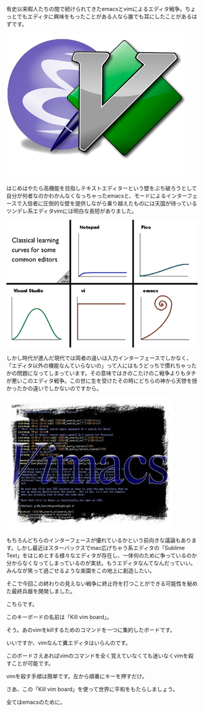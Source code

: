 有史以来暇人たちの間で続けられてきたemacsとvimによるエディタ戦争。ちょっとでもエディタに興味をもったことがある人なら誰でも耳にしたことがあるはずです。

![](images/emacs_vim.png)

はじめはやたら高機能を目指しテキストエディターという壁をぶち破ろうとして自分が何者なのかわかんなくなっちゃったemacsと、モードによるインターフェースで入信者に圧倒的な壁を提供しながら乗り越えたものには天国が待っているツンデレ系エディタvimには明白な長短がありました。

![](images/editor_curve.png)

しかし時代が進んだ現代では両者の違いは入力インターフェースでしかなく、「エディタ以外の機能なんていらないの」って人にはもうどっちで慣れちゃったかの問題になってしまっています。その意味ではきのこたけのこ戦争よりもタチが悪いこのエディタ戦争。この世に生を受けたその時にどちらの神から天啓を授かったかの違いでしかないのですから。

![](images/vimacs.jpg)

もちろんどちらのインターフェースが優れているかという前向きな議論もあります。しかし最近はスターバックスでmac広げちゃう系エディタの「Sublime Text」をはじめとする様々なエディタが存在し、一体何のために争っているのか分からなくなってしまっているのが実状。もうエディタなんてなんだっていい。みんなが笑って過ごせるような楽園をこの地上に創造したい。

そこで今回この終わりの見えない戦争に終止符を打つことができる可能性を秘めた最終兵器を開発しました。

こちらです。

このキーボードの名前は「Kill vim board」。

そう。あのvimをkillするためのコマンドを一つに集約したボードです。

いいですか、vimなんて糞エディタはいらんのです。

このボードさえあればvimのコマンドを全く覚えていなくても迷いなくvimを殺すことが可能です。

vimを殺す手順は簡単です。左から順番にキーを押すだけ。

さあ、この「Kill vim board」を使って世界に平和をもたらしましょう。

全てはemacsのために。

